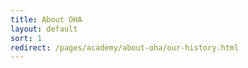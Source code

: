 ```yaml
---
title: About OHA
layout: default
sort: 1
redirect: /pages/academy/about-oha/our-history.html
---
```


